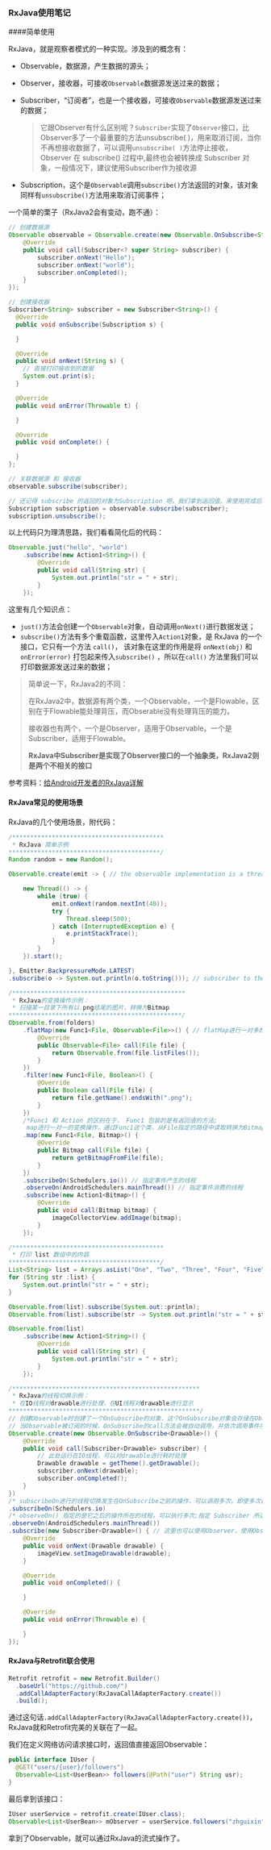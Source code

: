 ### RxJava使用笔记

####简单使用

RxJava，就是观察者模式的一种实现。涉及到的概念有：

- Observable，数据源，产生数据的源头；

- Observer，接收器，可接收`Observable`数据源发送过来的数据；

- Subscriber，“订阅者”，也是一个接收器，可接收`Observable`数据源发送过来的数据；

  >它跟Observer有什么区别呢？`Subscriber`实现了`Observer`接口，比Observer多了一个最重要的方法unsubscribe( )，用来取消订阅，当你不再想接收数据了，可以调用`unsubscribe( )`方法停止接收，Observer 在 subscribe() 过程中,最终也会被转换成 Subscriber 对象，一般情况下，建议使用Subscriber作为接收源

- Subscription，这个是`Observable`调用`subscribe()`方法返回的对象，该对象同样有`unsubscribe()`方法用来取消订阅事件；



一个简单的栗子（RxJava2会有变动，跑不通）：

```java
// 创建数据源
Observable observable = Observable.create(new Observable.OnSubscribe<String>() {
    @Override
    public void call(Subscriber<? super String> subscriber) {
        subscriber.onNext("Hello");
        subscriber.onNext("world");
        subscriber.onCompleted();
    }
});

// 创建接收器
Subscriber<String> subscriber = new Subscriber<String>() {
  @Override
  public void onSubscribe(Subscription s) {

  }

  @Override
  public void onNext(String s) {
    // 直接打印接收到的数据
    System.out.print(s);
  }

  @Override
  public void onError(Throwable t) {

  }

  @Override
  public void onComplete() {

  }
};

// 关联数据源 和 接收器
observable.subscribe(subscriber);

// 还记得 subscribe 的返回的对象为Subscription 吧，我们拿到返回值，来使用完成后取消订阅
Subscription subscription = observable.subscribe(subscriber);
subscription.unsubscribe();
```

以上代码只为理清思路，我们看看简化后的代码：

```java
Observable.just("hello", "world")
    .subscribe(new Action1<String>() {
        @Override
        public void call(String str) {
            System.out.println("str = " + str);
        }
    });
```

这里有几个知识点：

- `just()`方法会创建一个`Observable`对象，自动调用`onNext()`进行数据发送；
- `subscribe()`方法有多个重载函数，这里传入`Action1`对象，是 RxJava 的一个接口，它只有一个方法 `call()`， 该对象在这里的作用是将 `onNext(obj)` 和 `onError(error)` 打包起来传入`subscribe()` ，所以在`call()` 方法里我们可以打印数据源发送过来的数据；

> 简单说一下，RxJava2的不同：
>
> 在RxJava2中，数据源有两个类，一个Observable，一个是Flowable，区别在于Flowable能处理背压，而Obserable没有处理背压的能力。
>
> 接收器也有两个，一个是Observer，适用于Observable。一个是Subscriber，适用于Flowable。
>
> **RxJava中Subscriber是实现了Observer接口的一个抽象类，RxJava2则是两个不相关的接口**

参考资料：[给Android开发者的RxJava详解](http://gank.io/post/560e15be2dca930e00da1083#toc_27)

#### RxJava常见的使用场景

RxJava的几个使用场景，附代码：

```java
/******************************************
 * RxJava 简单示例
******************************************/
Random random = new Random();

Observable.create(emit -> { // the observable implementation is a thread that emits random integer 

    new Thread(() -> {
        while (true) {
            emit.onNext(random.nextInt(40));
            try {
                Thread.sleep(500);
            } catch (InterruptedException e) {
                e.printStackTrace();
            }
        }
    }).start();

}, Emitter.BackpressureMode.LATEST)
.subscribe(o -> System.out.println(o.toString())); // subscriber to the obserable

/************************************************
 * RxJava的变换操作示例：
 * 扫描某一目录下所有以.png结尾的图片，转换为Bitmap
************************************************/
Observable.from(folders)
    .flatMap(new Func1<File, Observable<File>>() { // flatMap进行一对多的转换
        @Override
        public Observable<File> call(File file) {
            return Observable.from(file.listFiles());
        }
    })
    .filter(new Func1<File, Boolean>() {
        @Override
        public Boolean call(File file) {
            return file.getName().endsWith(".png");
        }
    })
  	/*Func1 和 Action 的区别在于， Func1 包装的是有返回值的方法;
  	 map进行一对一的变换操作，通过Func1这个类，从File指定的路径中读取转换为Bitmap对象*/
    .map(new Func1<File, Bitmap>() {
        @Override
        public Bitmap call(File file) {
            return getBitmapFromFile(file);
        }
    })
    .subscribeOn(Schedulers.io()) // 指定事件产生的线程
    .observeOn(AndroidSchedulers.mainThread()) // 指定事件消费的线程
    .subscribe(new Action1<Bitmap>() {
        @Override
        public void call(Bitmap bitmap) {
            imageCollectorView.addImage(bitmap);
        }
    });

/******************************************
 * 打印 list 数组中的内容
******************************************/
List<String> list = Arrays.asList("One", "Two", "Three", "Four", "Five",null);
for (String str :list) {
    System.out.println("str = " + str);
}

Observable.from(list).subscribe(System.out::println);
Observable.from(list).subscribe(str -> System.out.println("str = " + str));

Observable.from(list)
    .subscribe(new Action1<String>() {
        @Override
        public void call(String str) {
            System.out.println("str = " + str);
        }
    });

/****************************************************
 * RxJava的线程切换示例：
 * 在IO线程对drawable进行处理，在UI线程对drawable进行显示
*****************************************************/
// 创建Observable时创建了一个OnSubscribe的对象，这个OnSubscribe对象会存储在ObServable对象中，
// 当Observable被订阅的时候，OnSubscribe的call方法会被自动调用，并依次调用事件序列。
Observable.create(new Observable.OnSubscribe<Drawable>() {
    @Override
    public void call(Subscriber<Drawable> subscriber) {
        // 此处运行在IO线程，可以对drawable进行耗时处理
        Drawable drawable = getTheme().getDrawable();
        subscriber.onNext(drawable);
        subscriber.onCompleted();
    }
})
/* subscribeOn进行的线程切换发生在OnSubscribe之前的操作，可以调用多次，即使多次调用，只有第一个起作用;指定Observable.OnSubscribe 被激活时所处的线程,或者叫做事件产生的线程 */
.subscribeOn(Schedulers.io)
/* observeOn() 指定的是它之后的操作所在的线程，可以执行多次;指定 Subscriber 所运行在的线程,或者叫做事件消费的线程 */
.observeOn(AndroidSchedulers.mainThread())
.subscribe(new Subscriber<Drawable>() { // 这里也可以使用Observer，使用Observer的话，也总是会先被转换成一个 Subscriber 再使用
    @Override
    public void onNext(Drawable drawable) {
        imageView.setImageDrawable(drawable);
    }

    @Override
    public void onCompleted() {

    }

    @Override
    public void onError(Throwable e) {

    }
});
```

#### RxJava与Retrofit联合使用

```java
Retrofit retrofit = new Retrofit.Builder()
  .baseUrl("https://github.com/")
  .addCallAdapterFactory(RxJavaCallAdapterFactory.create())
  .build();
```

通过这句话`.addCallAdapterFactory(RxJavaCallAdapterFactory.create())`，RxJava就和Retrofit完美的关联在了一起。

我们在定义网络访问请求接口时，返回值直接返回Observable：

```java
public interface IUser {
  @GET("users/{user}/followers")
  Observable<List<UserBean>> followers(@Path("user") String usr);
}
```

最后拿到该接口：

```java
IUser userService = retrofit.create(IUser.class);
Observable<List<UserBean>> mObserver = userService.followers("zhguixin");
```

拿到了Observable，就可以通过RxJava的流式操作了。